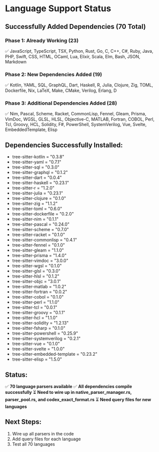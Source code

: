 # Language Support Status

## Successfully Added Dependencies (70 Total)

### Phase 1: Already Working (23)
✅ JavaScript, TypeScript, TSX, Python, Rust, Go, C, C++, C#, Ruby, Java, PHP, Swift, CSS, HTML, OCaml, Lua, Elixir, Scala, Elm, Bash, JSON, Markdown

### Phase 2: New Dependencies Added (19)
✅ Kotlin, YAML, SQL, GraphQL, Dart, Haskell, R, Julia, Clojure, Zig, TOML, Dockerfile, Nix, LaTeX, Make, CMake, Verilog, Erlang, D

### Phase 3: Additional Dependencies Added (28)
✅ Nim, Pascal, Scheme, Racket, CommonLisp, Fennel, Gleam, Prisma, VimDoc, WGSL, GLSL, HLSL, Objective-C, MATLAB, Fortran, COBOL, Perl, Tcl, Groovy, HCL, Solidity, F#, PowerShell, SystemVerilog, Vue, Svelte, EmbeddedTemplate, Elisp

## Dependencies Successfully Installed:
- tree-sitter-kotlin = "0.3.8"
- tree-sitter-yaml = "0.7.1"
- tree-sitter-sql = "0.3.0"
- tree-sitter-graphql = "0.1.2"
- tree-sitter-dart = "0.0.4"
- tree-sitter-haskell = "0.23.1"
- tree-sitter-r = "1.2.0"
- tree-sitter-julia = "0.23.1"
- tree-sitter-clojure = "0.1.0"
- tree-sitter-zig = "1.1.2"
- tree-sitter-toml = "0.6.0"
- tree-sitter-dockerfile = "0.2.0"
- tree-sitter-nim = "0.1.1"
- tree-sitter-pascal = "0.24.0"
- tree-sitter-scheme = "0.7.0"
- tree-sitter-racket = "0.1.0"
- tree-sitter-commonlisp = "0.4.1"
- tree-sitter-fennel = "0.1.0"
- tree-sitter-gleam = "1.1.0"
- tree-sitter-prisma = "1.4.0"
- tree-sitter-vimdoc = "3.0.0"
- tree-sitter-wgsl = "0.1.0"
- tree-sitter-glsl = "0.3.0"
- tree-sitter-hlsl = "0.1.2"
- tree-sitter-objc = "3.0.1"
- tree-sitter-matlab = "1.0.2"
- tree-sitter-fortran = "0.0.2"
- tree-sitter-cobol = "0.1.0"
- tree-sitter-perl = "1.1.0"
- tree-sitter-tcl = "0.0.1"
- tree-sitter-groovy = "0.1.1"
- tree-sitter-hcl = "1.1.0"
- tree-sitter-solidity = "1.2.13"
- tree-sitter-fsharp = "0.1.0"
- tree-sitter-powershell = "0.25.9"
- tree-sitter-systemverilog = "0.2.1"
- tree-sitter-vue = "0.1.0"
- tree-sitter-svelte = "1.0.0"
- tree-sitter-embedded-template = "0.23.2"
- tree-sitter-elisp = "1.5.0"

## Status:
✅ **70 language parsers available**
✅ **All dependencies compile successfully**
⏳ **Need to wire up in native_parser_manager.rs, parser_pool.rs, and codex_exact_format.rs**
⏳ **Need query files for new languages**

## Next Steps:
1. Wire up all parsers in the code
2. Add query files for each language
3. Test all 70 languages
